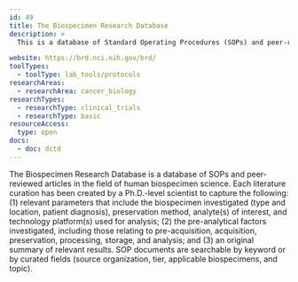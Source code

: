 ```yaml
---
id: 49
title: The Biospecimen Research Database
description: >
  This is a database of Standard Operating Procedures (SOPs) and peer-reviewed articles in the field of human biospecimen science. SOP documents are searchable by keyword or by curated fields (source organization, tier, applicable biospecimens, and topic).

website: https://brd.nci.nih.gov/brd/
toolTypes:
  - toolType: lab_tools/protocols
researchAreas:
  - researchArea: cancer_biology
researchTypes:
  - researchType: clinical_trials
  - researchType: basic
resourceAccess:
  type: open
docs:
  - doc: dctd
---
```

The Biospecimen Research Database is a database of SOPs and peer-reviewed articles in the field of human biospecimen science. Each literature curation has been created by a Ph.D.-level scientist to capture the following: (1) relevant parameters that include the biospecimen investigated (type and location, patient diagnosis), preservation method, analyte(s) of interest, and technology platform(s) used for analysis; (2) the pre-analytical factors investigated, including those relating to pre-acquisition, acquisition, preservation, processing, storage, and analysis; and (3) an original summary of relevant results. SOP documents are searchable by keyword or by curated fields (source organization, tier, applicable biospecimens, and topic).
